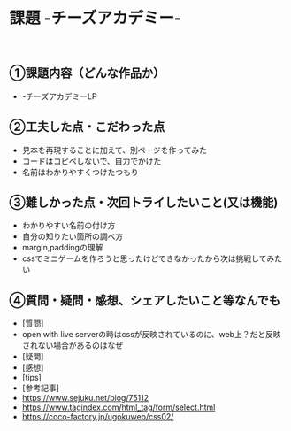 # 課題 -チーズアカデミー-
​
## ①課題内容（どんな作品か）
- -チーズアカデミーLP
​
## ②工夫した点・こだわった点
- 見本を再現することに加えて、別ページを作ってみた
- コードはコピペしないで、自力でかけた
- 名前はわかりやすくつけたつもり
​
## ③難しかった点・次回トライしたいこと(又は機能)
- わかりやすい名前の付け方
- 自分の知りたい箇所の調べ方
- margin,paddingの理解
- cssでミニゲームを作ろうと思ったけどできなかったから次は挑戦してみたい
​
## ④質問・疑問・感想、シェアしたいこと等なんでも
- [質問]
- open with live serverの時はcssが反映されているのに、web上？だと反映されない場合があるのはなぜ
- [疑問]
- [感想]
- [tips]
- [参考記事]
- https://www.sejuku.net/blog/75112
- https://www.tagindex.com/html_tag/form/select.html
- https://coco-factory.jp/ugokuweb/css02/